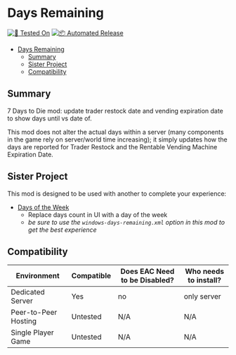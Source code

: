 # Days Remaining

[![🧪 Tested On](https://img.shields.io/badge/🧪%20Tested%20On-A21%20b324-blue.svg)](https://7daystodie.com/) [![📦 Automated Release](https://github.com/jonathan-robertson/days-remaining/actions/workflows/release.yml/badge.svg)](https://github.com/jonathan-robertson/days-remaining/actions/workflows/release.yml)

- [Days Remaining](#days-remaining)
  - [Summary](#summary)
  - [Sister Project](#sister-project)
  - [Compatibility](#compatibility)

## Summary

7 Days to Die mod: update trader restock date and vending expiration date to show days until vs date of.

This mod does not alter the actual days within a server (many components in the game rely on server/world time increasing); it simply updates how the days are reported for Trader Restock and the Rentable Vending Machine Expiration Date.

## Sister Project

This mod is designed to be used with another to complete your experience:

- [Days of the Week](https://github.com/jonathan-robertson/days-of-the-week)
  - Replace days count in UI with a day of the week
  - *be sure to use the `windows-days-remaining.xml` option in this mod to get the best experience*

## Compatibility

Environment | Compatible | Does EAC Need to be Disabled? | Who needs to install?
--- | --- | --- | ---
Dedicated Server | Yes | no | only server
Peer-to-Peer Hosting | Untested | N/A | N/A
Single Player Game | Untested | N/A | N/A

